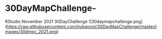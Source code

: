 # 30DayMapChallenge-
RStudio November 2021 30DayChallenge
![30daymapchallenge.png] (https://raw.githubusercontent.com/tjukanovt/30DayMapChallenge/master/images/30dmpc_2021.png)
